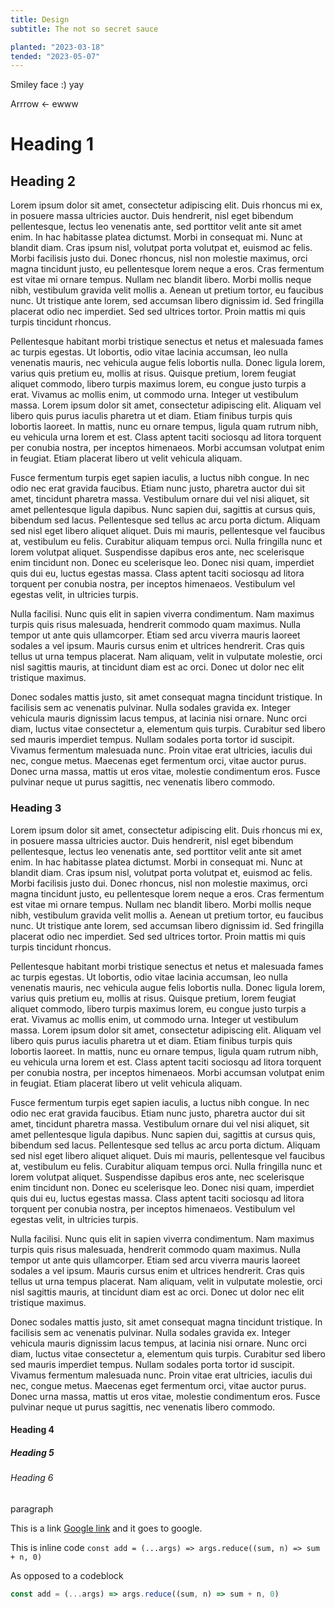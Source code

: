 ```yaml
---
title: Design
subtitle: The not so secret sauce

planted: "2023-03-18"
tended: "2023-05-07"
---
```


Smiley face :) yay

Arrrow \<- ewww

# Heading 1

## Heading 2

Lorem ipsum dolor sit amet, consectetur adipiscing elit. Duis rhoncus mi ex, in posuere massa ultricies auctor. Duis hendrerit, nisl eget bibendum pellentesque, lectus leo venenatis ante, sed porttitor velit ante sit amet enim. In hac habitasse platea dictumst. Morbi in consequat mi. Nunc at blandit diam. Cras ipsum nisl, volutpat porta volutpat et, euismod ac felis. Morbi facilisis justo dui. Donec rhoncus, nisl non molestie maximus, orci magna tincidunt justo, eu pellentesque lorem neque a eros. Cras fermentum est vitae mi ornare tempus. Nullam nec blandit libero. Morbi mollis neque nibh, vestibulum gravida velit mollis a. Aenean ut pretium tortor, eu faucibus nunc. Ut tristique ante lorem, sed accumsan libero dignissim id. Sed fringilla placerat odio nec imperdiet. Sed sed ultrices tortor. Proin mattis mi quis turpis tincidunt rhoncus.

Pellentesque habitant morbi tristique senectus et netus et malesuada fames ac turpis egestas. Ut lobortis, odio vitae lacinia accumsan, leo nulla venenatis mauris, nec vehicula augue felis lobortis nulla. Donec ligula lorem, varius quis pretium eu, mollis at risus. Quisque pretium, lorem feugiat aliquet commodo, libero turpis maximus lorem, eu congue justo turpis a erat. Vivamus ac mollis enim, ut commodo urna. Integer ut vestibulum massa. Lorem ipsum dolor sit amet, consectetur adipiscing elit. Aliquam vel libero quis purus iaculis pharetra ut et diam. Etiam finibus turpis quis lobortis laoreet. In mattis, nunc eu ornare tempus, ligula quam rutrum nibh, eu vehicula urna lorem et est. Class aptent taciti sociosqu ad litora torquent per conubia nostra, per inceptos himenaeos. Morbi accumsan volutpat enim in feugiat. Etiam placerat libero ut velit vehicula aliquam.

Fusce fermentum turpis eget sapien iaculis, a luctus nibh congue. In nec odio nec erat gravida faucibus. Etiam nunc justo, pharetra auctor dui sit amet, tincidunt pharetra massa. Vestibulum ornare dui vel nisi aliquet, sit amet pellentesque ligula dapibus. Nunc sapien dui, sagittis at cursus quis, bibendum sed lacus. Pellentesque sed tellus ac arcu porta dictum. Aliquam sed nisl eget libero aliquet aliquet. Duis mi mauris, pellentesque vel faucibus at, vestibulum eu felis. Curabitur aliquam tempus orci. Nulla fringilla nunc et lorem volutpat aliquet. Suspendisse dapibus eros ante, nec scelerisque enim tincidunt non. Donec eu scelerisque leo. Donec nisi quam, imperdiet quis dui eu, luctus egestas massa. Class aptent taciti sociosqu ad litora torquent per conubia nostra, per inceptos himenaeos. Vestibulum vel egestas velit, in ultricies turpis.

Nulla facilisi. Nunc quis elit in sapien viverra condimentum. Nam maximus turpis quis risus malesuada, hendrerit commodo quam maximus. Nulla tempor ut ante quis ullamcorper. Etiam sed arcu viverra mauris laoreet sodales a vel ipsum. Mauris cursus enim et ultrices hendrerit. Cras quis tellus ut urna tempus placerat. Nam aliquam, velit in vulputate molestie, orci nisl sagittis mauris, at tincidunt diam est ac orci. Donec ut dolor nec elit tristique maximus.

Donec sodales mattis justo, sit amet consequat magna tincidunt tristique. In facilisis sem ac venenatis pulvinar. Nulla sodales gravida ex. Integer vehicula mauris dignissim lacus tempus, at lacinia nisi ornare. Nunc orci diam, luctus vitae consectetur a, elementum quis turpis. Curabitur sed libero sed mauris imperdiet tempus. Nullam sodales porta tortor id suscipit. Vivamus fermentum malesuada nunc. Proin vitae erat ultricies, iaculis dui nec, congue metus. Maecenas eget fermentum orci, vitae auctor purus. Donec urna massa, mattis ut eros vitae, molestie condimentum eros. Fusce pulvinar neque ut purus sagittis, nec venenatis libero commodo.

### Heading 3

Lorem ipsum dolor sit amet, consectetur adipiscing elit. Duis rhoncus mi ex, in posuere massa ultricies auctor. Duis hendrerit, nisl eget bibendum pellentesque, lectus leo venenatis ante, sed porttitor velit ante sit amet enim. In hac habitasse platea dictumst. Morbi in consequat mi. Nunc at blandit diam. Cras ipsum nisl, volutpat porta volutpat et, euismod ac felis. Morbi facilisis justo dui. Donec rhoncus, nisl non molestie maximus, orci magna tincidunt justo, eu pellentesque lorem neque a eros. Cras fermentum est vitae mi ornare tempus. Nullam nec blandit libero. Morbi mollis neque nibh, vestibulum gravida velit mollis a. Aenean ut pretium tortor, eu faucibus nunc. Ut tristique ante lorem, sed accumsan libero dignissim id. Sed fringilla placerat odio nec imperdiet. Sed sed ultrices tortor. Proin mattis mi quis turpis tincidunt rhoncus.

Pellentesque habitant morbi tristique senectus et netus et malesuada fames ac turpis egestas. Ut lobortis, odio vitae lacinia accumsan, leo nulla venenatis mauris, nec vehicula augue felis lobortis nulla. Donec ligula lorem, varius quis pretium eu, mollis at risus. Quisque pretium, lorem feugiat aliquet commodo, libero turpis maximus lorem, eu congue justo turpis a erat. Vivamus ac mollis enim, ut commodo urna. Integer ut vestibulum massa. Lorem ipsum dolor sit amet, consectetur adipiscing elit. Aliquam vel libero quis purus iaculis pharetra ut et diam. Etiam finibus turpis quis lobortis laoreet. In mattis, nunc eu ornare tempus, ligula quam rutrum nibh, eu vehicula urna lorem et est. Class aptent taciti sociosqu ad litora torquent per conubia nostra, per inceptos himenaeos. Morbi accumsan volutpat enim in feugiat. Etiam placerat libero ut velit vehicula aliquam.

Fusce fermentum turpis eget sapien iaculis, a luctus nibh congue. In nec odio nec erat gravida faucibus. Etiam nunc justo, pharetra auctor dui sit amet, tincidunt pharetra massa. Vestibulum ornare dui vel nisi aliquet, sit amet pellentesque ligula dapibus. Nunc sapien dui, sagittis at cursus quis, bibendum sed lacus. Pellentesque sed tellus ac arcu porta dictum. Aliquam sed nisl eget libero aliquet aliquet. Duis mi mauris, pellentesque vel faucibus at, vestibulum eu felis. Curabitur aliquam tempus orci. Nulla fringilla nunc et lorem volutpat aliquet. Suspendisse dapibus eros ante, nec scelerisque enim tincidunt non. Donec eu scelerisque leo. Donec nisi quam, imperdiet quis dui eu, luctus egestas massa. Class aptent taciti sociosqu ad litora torquent per conubia nostra, per inceptos himenaeos. Vestibulum vel egestas velit, in ultricies turpis.

Nulla facilisi. Nunc quis elit in sapien viverra condimentum. Nam maximus turpis quis risus malesuada, hendrerit commodo quam maximus. Nulla tempor ut ante quis ullamcorper. Etiam sed arcu viverra mauris laoreet sodales a vel ipsum. Mauris cursus enim et ultrices hendrerit. Cras quis tellus ut urna tempus placerat. Nam aliquam, velit in vulputate molestie, orci nisl sagittis mauris, at tincidunt diam est ac orci. Donec ut dolor nec elit tristique maximus.

Donec sodales mattis justo, sit amet consequat magna tincidunt tristique. In facilisis sem ac venenatis pulvinar. Nulla sodales gravida ex. Integer vehicula mauris dignissim lacus tempus, at lacinia nisi ornare. Nunc orci diam, luctus vitae consectetur a, elementum quis turpis. Curabitur sed libero sed mauris imperdiet tempus. Nullam sodales porta tortor id suscipit. Vivamus fermentum malesuada nunc. Proin vitae erat ultricies, iaculis dui nec, congue metus. Maecenas eget fermentum orci, vitae auctor purus. Donec urna massa, mattis ut eros vitae, molestie condimentum eros. Fusce pulvinar neque ut purus sagittis, nec venenatis libero commodo.

#### Heading 4

##### Heading 5

###### Heading 6

paragraph

This is a link [Google link](https://google.com) and it goes to google.

This is inline code `const add = (...args) => args.reduce((sum, n) => sum + n, 0)`

As opposed to a codeblock

```js
const add = (...args) => args.reduce((sum, n) => sum + n, 0)
```
